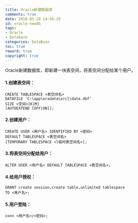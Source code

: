 ```yaml
---
title: Oracle新建数据库
comments: true
date: 2018-05-20 14:56:29
id: oracle-newdb
tags:
- Oracle
- Database
categories: DataBase
toc: true
reward: true
copyright: true
---
```


<!--# Oracle新建数据库-->

Oracle新建数据库，即新建一块表空间，将表空间分配给某个用户。

<!--more-->

#### **1.创建表空间**：

```mysql
CREATE TABLESPACE <表空间名> 
DATAFILE 'C:\app\oradata\orcl\date.dbf' 
SIZE <空间>[K|M] 
[AUTOEXTEND [OFF|ON]];
```

#### **2.创建用户**：

```mysql
CREATE USER <用户名> IDENTIFIED BY <密码>  
DEFAULT TABLESPACE <表空间名> 
[TEMPORARY TABLESPACE <l临时表空间名>];
```

#### **3.将表空间分配给用户**：

```mysql
ALTER USER <用户名> DEFAULT TABLESPACE <表空间名>;
```

#### **4.给用户授权**：

```mysql
GRANT create session,create table,unlimited tablespace 
TO <用户名>;
```

#### **5.用户登陆**：

```mysql
conn <用户名>/<密码>;
```